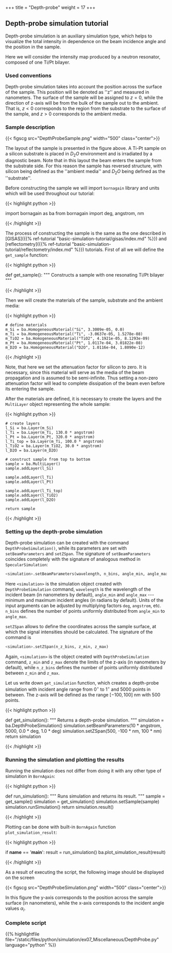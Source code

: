 +++
title = "Depth-probe"
weight = 17
+++

## Depth-probe simulation tutorial

Depth-probe simulation is an auxiliary simulation type, which helps to visualize
the total intensity in dependence on the beam incidence angle and the position in
the sample.

Here we will consider the intensity map produced by a neutron resonator,
composed of one Ti/Pt bilayer.

### Used conventions

Depth-probe simulation takes into account the position across the surface of the sample.
This position will be denoted as ''z'' and measured in nanometers.
The surface of the sample will be assigned to $z = 0$, while the direction of z-axis
will be from the bulk of the sample out to the ambient. That is, $z < 0$
corresponds to the region from the substrate to the surface of the sample, and $z > 0$
corresponds to the ambient media.

### Sample description

{{< figscg src="DepthProbeSample.png" width="500" class="center">}}

The layout of the sample is presented in the figure above.
A Ti-Pt sample on a silicon substrate is placed in $D_2 O$ environment and
is irradiated by a diagnostic beam. Note that in this layout the beam enters
the sample from the substrate side. For this reason the sample has reversed structure,
with silicon being defined as the ''ambient media'' and $D_2 O$ being defined as the
''substrate''.

Before constructing the sample we will import `bornagain` library and units
which will be used throughout our tutorial:

{{< highlight python >}}

import bornagain as ba
from bornagain import deg, angstrom, nm

{{< /highlight >}}

The process of constructing the sample is the same as the one described in  
[GISAS]({{% ref-tutorial "basic-simulation-tutorial/gisas/index.md" %}})
and [reflectometry]({{% ref-tutorial "basic-simulation-tutorial/reflectometry/index.md" %}})
tutorials. First of all we will define the `get_sample` function:

{{< highlight python >}}

def get_sample():
    """
    Constructs a sample with one resonating Ti/Pt bilayer
    """

{{< /highlight >}}

Then we will create the materials of the sample, substrate and the ambient media:

{{< highlight python >}}

    # define materials
    m_Si = ba.HomogeneousMaterial("Si", 3.3009e-05, 0.0)
    m_Ti = ba.HomogeneousMaterial("Ti", -3.0637e-05, 1.5278e-08)
    m_TiO2 = ba.HomogeneousMaterial("TiO2", 4.1921e-05, 8.1293e-09)
    m_Pt = ba.HomogeneousMaterial("Pt", 1.0117e-04, 3.01822e-08)
    m_D2O = ba.HomogeneousMaterial("D2O", 1.0116e-04, 1.8090e-12)

{{< /highlight >}}

Note, that here we set the attenuation factor for silicon to zero. It is necessary,
since this material will serve as the media of the beam propagation and is assumed to be
semi-infinite. Thus setting a non-zero attenuation factor will lead to complete
dissipation of the beam even before its entering the sample.

After the materials are defined, it is necessary to create the layers and the
`MultiLayer` object representing the whole sample:

{{< highlight python >}}

    # create layers
    l_Si = ba.Layer(m_Si)
    l_Ti = ba.Layer(m_Ti, 130.0 * angstrom)
    l_Pt = ba.Layer(m_Pt, 320.0 * angstrom)
    l_Ti_top = ba.Layer(m_Ti, 100.0 * angstrom)
    l_TiO2 = ba.Layer(m_TiO2, 30.0 * angstrom)
    l_D2O = ba.Layer(m_D2O)

    # construct sample from top to bottom
    sample = ba.MultiLayer()
    sample.addLayer(l_Si)

    sample.addLayer(l_Ti)
    sample.addLayer(l_Pt)

    sample.addLayer(l_Ti_top)
    sample.addLayer(l_TiO2)
    sample.addLayer(l_D2O)

    return sample

{{< /highlight >}}

### Setting up the depth-probe simulation

Depth-probe simulation can be created with the command `DepthProbeSimulation()`,
while its parameters are set with `setBeamParameters` and `setZSpan`.
The signature of `setBeamParameters` coincides completely with the signature
of analogous method in `SpecularSimulation`:

```python
<simulation>.setBeamParameters(wavelength, n_bins, angle_min, angle_max)
```

Here `<simulation>` is the simulation object created with `DepthProbeSimulation` command,
`wavelength` is the wavelength of the incident beam (in nanometers by default),
`angle_min` and `angle_max` --- minimum and maximum incident angles (in radians by default).
Units of the input arguments can be adjusted by multiplying factors `deg`, `angstrom`, etc.
`n_bins` defines the number of points uniformly distributed from `angle_min` to `angle_max`.

`setZSpan` allows to define the coordinates across the sample surface,
at which the signal intensities should be calculated. The signature of the command is

```python
<simulation>.setZSpan(n_z_bins, z_min, z_max)
```

Again, `<simulation>` is the object created with `DepthProbeSimulation` command,
`z_min` and `z_max` denote the limits of the z-axis (in nanometers by default), while
`n_z_bins` defines the number of points uniformly distributed
between `z_min` and `z_max`.

Let us write down `get_simulation` function, which creates a depth-probe simulation
with incident angle range from $0^{\circ}$ to $1^{\circ}$ and 5000 points in between.
The z-axis will be defined as the range $[-100, 100]$ nm with 500 points.

{{< highlight python >}}

def get_simulation():
    """
    Returns a depth-probe simulation.
    """
    simulation = ba.DepthProbeSimulation()
    simulation.setBeamParameters(10 * angstrom, 5000, 0.0 * deg, 1.0 * deg)
    simulation.setZSpan(500, -100 * nm, 100 * nm)
    return simulation

{{< /highlight >}}

### Running the simulation and plotting the results

Running the simulation does not differ from doing it with any other type
of simulation in `BornAgain`:

{{< highlight python >}}

def run_simulation():
    """
    Runs simulation and returns its result.
    """
    sample = get_sample()
    simulation = get_simulation()
    simulation.setSample(sample)
    simulation.runSimulation()
    return simulation.result()

{{< /highlight >}}

Plotting can be done with built-in `BornAgain` function `plot_simulation_result`:

{{< highlight python >}}

if __name__ == '__main__':
    result = run_simulation()
    ba.plot_simulation_result(result)

{{< /highlight >}}

As a result of executing the script, the following image
should be displayed on the screen

{{< figscg src="DepthProbeSimulation.png" width="500" class="center">}}

In this figure the y-axis corresponds to the position across the sample surface
(in nanometers), while the x-axis corresponds to the
incident angle values $\alpha_i$.

### Complete script

{{% highlightfile file="/static/files/python/simulation/ex07_Miscellaneous/DepthProbe.py" language="python" %}}
